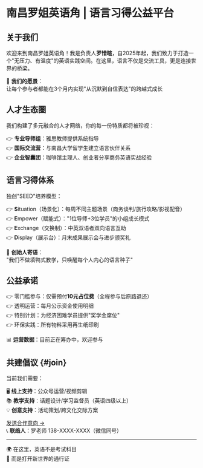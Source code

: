 # 南昌罗姐英语角 | 语言习得公益平台

## 关于我们

欢迎来到南昌罗姐英语角！我是负责人**罗惜暄**，自2025年起，我们致力于打造一个"无压力、有温度"的英语实践空间。在这里，语言不仅是交流工具，更是连接世界的桥梁。

🎯 **我们的愿景**：  
让每个参与者都能在3个月内实现"从沉默到自信表达"的跨越式成长

## 人才生态圈

我们构建了多元融合的人才网络，你的每一份特质都将被珍视：
 
👉 **专业导师组**：雅思教师提供系统指导  
👉 **国际交流营**：与南昌大学留学生建立语言伙伴关系  
👉 **企业智囊团**：咖啡馆主理人、创业者分享商务英语实战经验  

## 语言习得体系

独创"SEED"培养模型：

👉 **S**ituation（场景化）：每周不同主题场景（商务谈判/旅行攻略/影视配音）  
👉 **E**mpower（赋能式）："1位导师+3位学员"的小组成长模式  
👉 **E**xchange（交换制）：中英双语者双向语言互助  
👉 **D**isplay（展示台）：月末成果展示会与进步颁奖礼  

🌱 **创始人寄语**：  
"我们不做填鸭式教学，只唤醒每个人内心的语言种子"

## 公益承诺

👉 零门槛参与：仅需预付**10元占位费**（全程参与后原路退还）  
👉 透明运营：每月公示资金使用明细  
👉 特别计划：为经济困难学员提供"奖学金席位"  
👉 环保实践：所有物料采用再生纸印刷  

📊 **运营数据**：目前正在筹办中，欢迎参与

## 共建倡议 {#join}

当前我们需要：

🖥️ **线上支持**：公众号运营/视频剪辑  
📚 **教学支持**：话题设计/学习监督员（英语四级以上）  
💡 **创意支持**：活动策划/跨文化交际方案  

[发送合作意向 →](mailto:zhongguo-123@outlook.com)  
📞 **联络人**：罗老师 138-XXXX-XXXX（微信同号）

---

🌍 在这里，英语不是考试科目  
🚀 而是打开新世界的通行证

